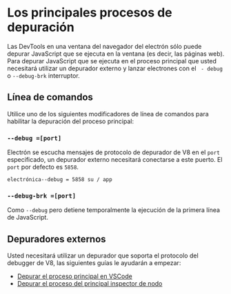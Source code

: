 # Los principales procesos de depuración

Las DevTools en una ventana del navegador del electrón sólo puede depurar JavaScript que se ejecuta en la ventana (es decir, las páginas web). Para depurar JavaScript que se ejecuta en el proceso principal que usted necesitará utilizar un depurador externo y lanzar electrones con el ` - debug` o `--debug-brk` interruptor.

## Línea de comandos

Utilice uno de los siguientes modificadores de línea de comandos para habilitar la depuración del proceso principal:

### `--debug =[port]`

Electrón se escucha mensajes de protocolo de depurador de V8 en el `port` especificado, un depurador externo necesitará conectarse a este puerto. El `port` por defecto es `5858`.

```shell
electrónica--debug = 5858 su / app
```

### `--debug-brk =[port]`

Como `--debug` pero detiene temporalmente la ejecución de la primera línea de JavaScript.

## Depuradores externos

Usted necesitará utilizar un depurador que soporta el protocolo del debugger de V8, las siguientes guías le ayudarán a empezar:

- [Depurar el proceso principal en VSCode](debugging-main-process-vscode.md)
- [Depurar el proceso del principal inspector de nodo](debugging-main-process-node-inspector.md)